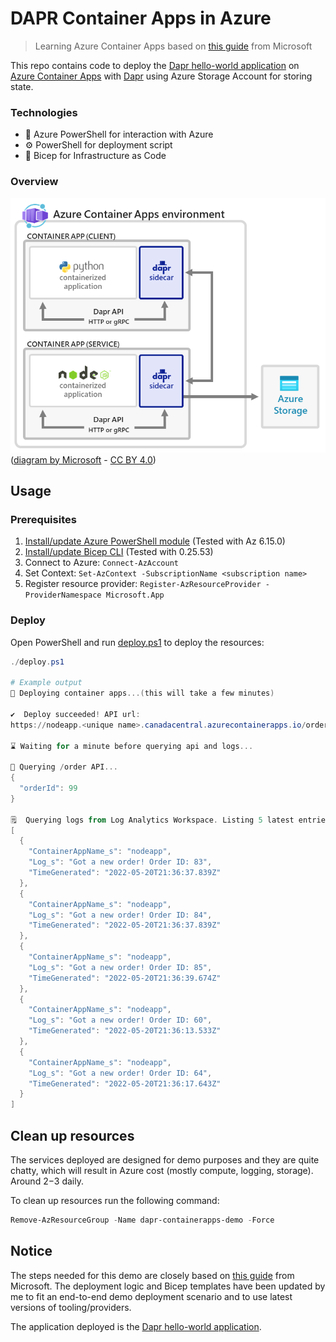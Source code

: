 # DAPR Container Apps in Azure

> Learning Azure Container Apps based on [this guide](https://docs.microsoft.com/en-us/azure/container-apps/microservices-dapr-azure-resource-manager?tabs=powershell&pivots=container-apps-bicep) from Microsoft

This repo contains code to deploy the [Dapr hello-world application](https://github.com/dapr/quickstarts/tree/master/tutorials/hello-world) on [Azure Container Apps](https://docs.microsoft.com/en-us/azure/container-apps/overview) with [Dapr](https://dapr.io/) using Azure Storage Account for storing state.

### Technologies

- :hammer: Azure PowerShell for interaction with Azure
- :gear: PowerShell for deployment script
- :muscle: Bicep for Infrastructure as Code

### Overview

![diagram](static/azure-container-apps-microservices-dapr.png)
([diagram by Microsoft](https://docs.microsoft.com/en-us/azure/container-apps/microservices-dapr-azure-resource-manager?tabs=powershell&pivots=container-apps-bicep#prerequisites) - [CC BY 4.0](https://github.com/MicrosoftDocs/azure-docs/blob/main/LICENSE))


## Usage

### Prerequisites

1. [Install/update Azure PowerShell module](https://docs.microsoft.com/en-us/powershell/azure/install-az-ps?view=latest) (Tested with Az 6.15.0)
2. [Install/update Bicep CLI](https://docs.microsoft.com/en-us/azure/azure-resource-manager/bicep/install#install-manually=) (Tested with 0.25.53)
3. Connect to Azure: `Connect-AzAccount`
4. Set Context: `Set-AzContext -SubscriptionName <subscription name>`
5. Register resource provider: `Register-AzResourceProvider -ProviderNamespace Microsoft.App`

### Deploy

Open PowerShell and run [deploy.ps1](./deploy.ps1) to deploy the resources:

```powershell
./deploy.ps1

# Example output
🚀 Deploying container apps...(this will take a few minutes)

✔️  Deploy succeeded! API url:
https://nodeapp.<unique name>.canadacentral.azurecontainerapps.io/order

⌛ Waiting for a minute before querying api and logs...

🔎 Querying /order API...
{
  "orderId": 99
}

🗒️  Querying logs from Log Analytics Workspace. Listing 5 latest entries...
[
  {
    "ContainerAppName_s": "nodeapp",
    "Log_s": "Got a new order! Order ID: 83",
    "TimeGenerated": "2022-05-20T21:36:37.839Z"
  },
  {
    "ContainerAppName_s": "nodeapp",
    "Log_s": "Got a new order! Order ID: 84",
    "TimeGenerated": "2022-05-20T21:36:37.839Z"
  },
  {
    "ContainerAppName_s": "nodeapp",
    "Log_s": "Got a new order! Order ID: 85",
    "TimeGenerated": "2022-05-20T21:36:39.674Z"
  },
  {
    "ContainerAppName_s": "nodeapp",
    "Log_s": "Got a new order! Order ID: 60",
    "TimeGenerated": "2022-05-20T21:36:13.533Z"
  },
  {
    "ContainerAppName_s": "nodeapp",
    "Log_s": "Got a new order! Order ID: 64",
    "TimeGenerated": "2022-05-20T21:36:17.643Z"
  }
]
```

## Clean up resources

The services deployed are designed for demo purposes and they are quite chatty, which will result in Azure cost (mostly compute, logging, storage). Around $2-$3 daily.

To clean up resources run the following command:

```powershell
Remove-AzResourceGroup -Name dapr-containerapps-demo -Force
```

## Notice

The steps needed for this demo are closely based on [this guide](https://docs.microsoft.com/en-us/azure/container-apps/microservices-dapr-azure-resource-manager?tabs=powershell&pivots=container-apps-bicep) from Microsoft. The deployment logic and Bicep templates have been updated by me to fit an end-to-end demo deployment scenario and to use latest versions of tooling/providers.

The application deployed is the [Dapr hello-world application](https://github.com/dapr/quickstarts/tree/master/tutorials/hello-world).